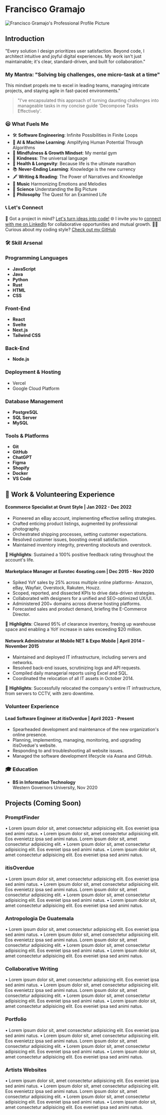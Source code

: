 # Francisco Gramajo

![Francisco Gramajo's Professional Profile Picture](http://via.placeholder.com/640x360)

## Introduction

"Every solution I design prioritizes user satisfaction. Beyond code, I architect intuitive and joyful digital experiences. My work isn't just maintainable; it's clear, standard-driven, and built for collaboration."

### My Mantra: "Solving big challenges, one micro-task at a time"

This mindset propels me to excel in leading teams, managing intricate projects, and staying agile in fast-paced environments."

> "I've encapsulated this approach of turning daunting challenges into manageable tasks in my concise guide 'Decompose Tasks Effectively'.

### 😃 What Fuels Me

- 🛠 **Software Engineering**: Infinite Possibilities in Finite Loops
- 🤖 **AI & Machine Learning**: Amplifying Human Potential Through Algorithms
- 🌱 **Mindfulness & Growth Mindset**: My mental gym
- 💖 **Kindness**: The universal language
- 💪 **Health & Longevity**: Because life is the ultimate marathon
- 📚 **Never-Ending Learning**: Knowledge is the new currency
- 🖋 **Writing & Reading**: The Power of Narratives and Knowledge
- 🎵 **Music** Harmonizing Emotions and Melodies
- 🔭 **Science** Understanding the Big Picture
- 📜 **Philosophy** The Quest for an Examined Life

### 📞 Let's Connect

💌 Got a project in mind? [Let's turn ideas into code!](mailto:francisco@fromokaytogreat.com)
🌐 I invite you to [connect with me on LinkedIn](https://linkedin.com/in/francisco-gramajo/) for collaborative opportunities and mutual growth.
👨‍💻 Curious about my coding style? [Check out my GitHub](https://github.com/fromOkayToGreat)

### 🛠 Skill Arsenal

### Programming Languages

- **JavaScript**
- **Java**
- **Python**
- **Rust**
- **HTML**
- **CSS**

### Front-End

- **React**
- **Svelte**
- **Next.js**
- **Tailwind CSS**

### Back-End

- **Node.js**

### Deployment & Hosting

- Vercel
- Google Cloud Platform

### Database Management

- **PostgreSQL**
- **SQL Server**
- **MySQL**

### Tools & Platforms

- **Git**
- **GitHub**
- **ChatGPT**
- **Figma**
- **Shopify**
- **Docker**
- **VS Code**

## 💼 Work & Volunteering Experience

#### Ecommerce Specialist at Grunt Style | Jan 2022 - Dec 2022

- Pioneered an eBay account, implementing effective selling strategies.
- Crafted enticing product listings, augmented by professional photography.
- Orchestrated shipping processes, setting customer expectations.
- Resolved customer issues, boosting overall satisfaction.
- Maintained inventory integrity, preventing stockouts and overstock.

🌟 **Highlights**: Sustained a 100% positive feedback rating throughout the account's life.

#### Marketplace Manager at Eurotec 4seating.com | Dec 2015 - Nov 2020

- Spiked YoY sales by 25% across multiple online platforms- Amazon, eBay, Wayfair, Overstock, Rakuten, Houzz.
- Scoped, reported, and dissected KPIs to drive data-driven strategies.
- Collaborated with designers for a unified and SEO-optimized UX/UI.
- Administered 200+ domains across diverse hosting platforms.
- Forecasted sales and product demand, briefing the E-Commerce Director.

🌟 **Highlights**: Cleared 95% of clearance inventory, freeing up warehouse space and enabling a YoY increase in sales exceeding $20 million.

#### Network Administrator at Mobile NET & Expo Mobile | April 2014 – November 2015

- Maintained and deployed IT infrastructure, including servers and networks.
- Resolved back-end issues, scrutinizing logs and API requests.
- Compiled daily managerial reports using Excel and SQL.
- Coordinated the relocation of all IT assets in October 2014.

🌟 **Highlights**: Successfully relocated the company's entire IT infrastructure, from servers to CCTV, with zero downtime.

### Volunteer Experience

#### Lead Software Engineer at itisOverdue | April 2023 - Present

- Spearheaded development and maintenance of the new organization's online presence.
- Planning, implementing, managing, monitoring, and upgrading itisOvedue's website.
- Responding to and troubleshooting all website issues.
- Managed the software development lifecycle via Asana and GitHub.

### 🎓 Education

- **BS in Information Technology**  
  Western Governors University, Nov 2020

## Projects (Coming Soon)

### PromptFinder

• Lorem ipsum dolor sit, amet consectetur adipisicing elit. Eos eveniet ipsa sed animi natus.
• Lorem ipsum dolor sit, amet consectetur adipisicing elit. Eos evenietzz ipsa sed animi natus.
Lorem ipsum dolor sit, amet consectetur adipisicing elit.
• Lorem ipsum dolor sit, amet consectetur adipisicing elit. Eos eveniet ipsa sed animi natus.
• Lorem ipsum dolor sit, amet consectetur adipisicing elit. Eos eveniet ipsa sed animi natus.

### itisOverdue

• Lorem ipsum dolor sit, amet consectetur adipisicing elit. Eos eveniet ipsa sed animi natus.
• Lorem ipsum dolor sit, amet consectetur adipisicing elit. Eos evenietzz ipsa sed animi natus.
Lorem ipsum dolor sit, amet consectetur adipisicing elit.
• Lorem ipsum dolor sit, amet consectetur adipisicing elit. Eos eveniet ipsa sed animi natus.
• Lorem ipsum dolor sit, amet consectetur adipisicing elit. Eos eveniet ipsa sed animi natus.

### Antropologia De Guatemala

• Lorem ipsum dolor sit, amet consectetur adipisicing elit. Eos eveniet ipsa sed animi natus.
• Lorem ipsum dolor sit, amet consectetur adipisicing elit. Eos evenietzz ipsa sed animi natus.
Lorem ipsum dolor sit, amet consectetur adipisicing elit.
• Lorem ipsum dolor sit, amet consectetur adipisicing elit. Eos eveniet ipsa sed animi natus.
• Lorem ipsum dolor sit, amet consectetur adipisicing elit. Eos eveniet ipsa sed animi natus.

### Collaborative Writing

• Lorem ipsum dolor sit, amet consectetur adipisicing elit. Eos eveniet ipsa sed animi natus.
• Lorem ipsum dolor sit, amet consectetur adipisicing elit. Eos evenietzz ipsa sed animi natus.
Lorem ipsum dolor sit, amet consectetur adipisicing elit.
• Lorem ipsum dolor sit, amet consectetur adipisicing elit. Eos eveniet ipsa sed animi natus.
• Lorem ipsum dolor sit, amet consectetur adipisicing elit. Eos eveniet ipsa sed animi natus.

### Portfolio

• Lorem ipsum dolor sit, amet consectetur adipisicing elit. Eos eveniet ipsa sed animi natus.
• Lorem ipsum dolor sit, amet consectetur adipisicing elit. Eos evenietzz ipsa sed animi natus.
Lorem ipsum dolor sit, amet consectetur adipisicing elit.
• Lorem ipsum dolor sit, amet consectetur adipisicing elit. Eos eveniet ipsa sed animi natus.
• Lorem ipsum dolor sit, amet consectetur adipisicing elit. Eos eveniet ipsa sed animi natus.

### Artists Websites

• Lorem ipsum dolor sit, amet consectetur adipisicing elit. Eos eveniet ipsa sed animi natus.
• Lorem ipsum dolor sit, amet consectetur adipisicing elit. Eos evenietzz ipsa sed animi natus.
Lorem ipsum dolor sit, amet consectetur adipisicing elit.
• Lorem ipsum dolor sit, amet consectetur adipisicing elit. Eos eveniet ipsa sed animi natus.
• Lorem ipsum dolor sit, amet consectetur adipisicing elit. Eos eveniet ipsa sed animi natus.
